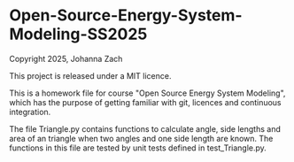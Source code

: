 # Open-Source-Energy-System-Modeling-SS2025

Copyright 2025, Johanna Zach

This project is released under a MIT licence.


This is a homework file for course "Open Source Energy System Modeling", which has the purpose of getting familiar with git, licences and continuous integration. 

The file Triangle.py contains functions to calculate angle, side lengths and area of an triangle when two angles and one side length are known. The functions in this file are tested by unit tests defined in test_Triangle.py.
